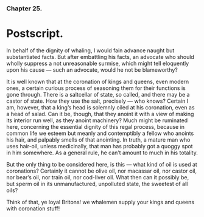 ### Chapter 25.

# Postscript.

In behalf of the dignity of whaling, I would fain advance naught but
substantiated facts. But after embattling his facts, an advocate who should
wholly suppress a not unreasonable surmise, which might tell eloquently upon
his cause — such an advocate, would he not be blameworthy?

It is well known that at the coronation of kings and queens, even modern ones,
a certain curious process of seasoning them for their functions is gone
through. There is a saltcellar of state, so called, and there may be a castor
of state. How they use the salt, precisely — who knows? Certain I am, however,
that a king’s head is solemnly oiled at his coronation, even as a head of
salad. Can it be, though, that they anoint it with a view of making its
interior run well, as they anoint machinery? Much might be ruminated here,
concerning the essential dignity of this regal process, because in common life
we esteem but meanly and contemptibly a fellow who anoints his hair, and
palpably smells of that anointing. In truth, a mature man who uses hair-oil,
unless medicinally, that man has probably got a quoggy spot in him somewhere.
As a general rule, he can’t amount to much in his totality.

But the only thing to be considered here, is this — what kind of oil is used at
coronations? Certainly it cannot be olive oil, nor macassar oil, nor castor
oil, nor bear’s oil, nor train oil, nor cod-liver oil. What then can it
possibly be, but sperm oil in its unmanufactured, unpolluted state, the
sweetest of all oils?

Think of that, ye loyal Britons! we whalemen supply your kings and queens with
coronation stuff!
